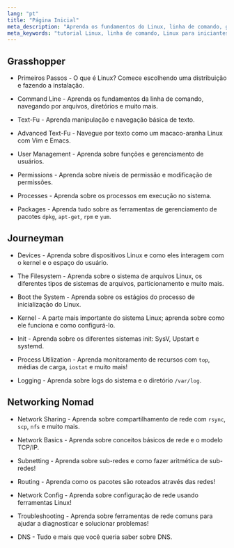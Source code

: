 ```yaml
---
lang: "pt"
title: "Página Inicial"
meta_description: "Aprenda os fundamentos do Linux, linha de comando, gerenciamento de usuários e redes. Explore tópicos de iniciante a avançado para uma administração eficaz de sistemas Linux."
meta_keywords: "tutorial Linux, linha de comando, Linux para iniciantes, administração de sistemas, guia Linux, redes, gerenciamento de pacotes, comandos Linux"
---
```


## Grasshopper

- Primeiros Passos - O que é Linux? Comece escolhendo uma distribuição e fazendo a instalação.

- Command Line - Aprenda os fundamentos da linha de comando, navegando por arquivos, diretórios e muito mais.

- Text-Fu - Aprenda manipulação e navegação básica de texto.

- Advanced Text-Fu - Navegue por texto como um macaco-aranha Linux com Vim e Emacs.

- User Management - Aprenda sobre funções e gerenciamento de usuários.

- Permissions - Aprenda sobre níveis de permissão e modificação de permissões.

- Processes - Aprenda sobre os processos em execução no sistema.

- Packages - Aprenda tudo sobre as ferramentas de gerenciamento de pacotes `dpkg`, `apt-get`, `rpm` e `yum`.

## Journeyman

- Devices - Aprenda sobre dispositivos Linux e como eles interagem com o kernel e o espaço do usuário.

- The Filesystem - Aprenda sobre o sistema de arquivos Linux, os diferentes tipos de sistemas de arquivos, particionamento e muito mais.

- Boot the System - Aprenda sobre os estágios do processo de inicialização do Linux.

- Kernel - A parte mais importante do sistema Linux; aprenda sobre como ele funciona e como configurá-lo.

- Init - Aprenda sobre os diferentes sistemas init: SysV, Upstart e systemd.

- Process Utilization - Aprenda monitoramento de recursos com `top`, médias de carga, `iostat` e muito mais!

- Logging - Aprenda sobre logs do sistema e o diretório `/var/log`.

## Networking Nomad

- Network Sharing - Aprenda sobre compartilhamento de rede com `rsync`, `scp`, `nfs` e muito mais.

- Network Basics - Aprenda sobre conceitos básicos de rede e o modelo TCP/IP.

- Subnetting - Aprenda sobre sub-redes e como fazer aritmética de sub-redes!

- Routing - Aprenda como os pacotes são roteados através das redes!

- Network Config - Aprenda sobre configuração de rede usando ferramentas Linux!

- Troubleshooting - Aprenda sobre ferramentas de rede comuns para ajudar a diagnosticar e solucionar problemas!

- DNS - Tudo e mais que você queria saber sobre DNS.
